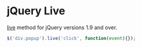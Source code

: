 jQuery Live
===========

[live](http://api.jquery.com/live/) method for jQuery versions 1.9 and over.


```javascript
$('div.popup').live('click', function(event){});
```

